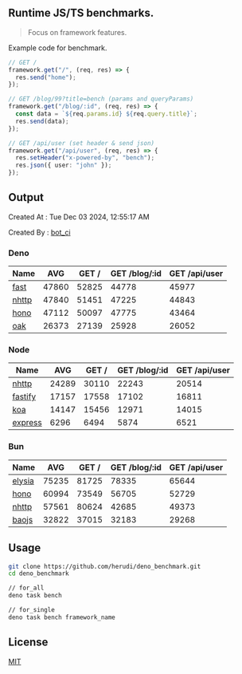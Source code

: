 ## Runtime JS/TS benchmarks.

> Focus on framework features.

Example code for benchmark.
```ts
// GET /
framework.get("/", (req, res) => {
  res.send("home");
});

// GET /blog/99?title=bench (params and queryParams)
framework.get("/blog/:id", (req, res) => {
  const data = `${req.params.id} ${req.query.title}`;
  res.send(data);
});

// GET /api/user (set header & send json)
framework.get("/api/user", (req, res) => {
  res.setHeader("x-powered-by", "bench");
  res.json({ user: "john" });
});
```

## Output
Created At : Tue Dec 03 2024, 12:55:17 AM

Created By : [bot_ci](https://github.com/herudi/deno_benchmarks/commits?author=github-actions%5Bbot%5D)


### Deno
|Name|AVG|GET /|GET /blog/:id|GET /api/user|
|----|----|----|----|----|
|[fast](https://github.com/danteissaias/fast)|47860|52825|44778|45977|
|[nhttp](https://github.com/nhttp/nhttp)|47840|51451|47225|44843|
|[hono](https://github.com/honojs/hono)|47112|50097|47775|43464|
|[oak](https://github.com/oakserver/oak)|26373|27139|25928|26052|
  


### Node
|Name|AVG|GET /|GET /blog/:id|GET /api/user|
|----|----|----|----|----|
|[nhttp](https://github.com/nhttp/nhttp)|24289|30110|22243|20514|
|[fastify](https://github.com/fastify/fastify)|17157|17558|17102|16811|
|[koa](https://github.com/koajs/koa)|14147|15456|12971|14015|
|[express](https://github.com/expressjs/express)|6296|6494|5874|6521|
  


### Bun
|Name|AVG|GET /|GET /blog/:id|GET /api/user|
|----|----|----|----|----|
|[elysia](https://github.com/elysiajs/elysia)|75235|81725|78335|65644|
|[hono](https://github.com/honojs/hono)|60994|73549|56705|52729|
|[nhttp](https://github.com/nhttp/nhttp)|57561|80624|42685|49373|
|[baojs](https://github.com/mattreid1/baojs)|32822|37015|32183|29268|
  



## Usage

```bash
git clone https://github.com/herudi/deno_benchmark.git
cd deno_benchmark

// for_all
deno task bench

// for_single
deno task bench framework_name
```

## License

[MIT](LICENSE)

